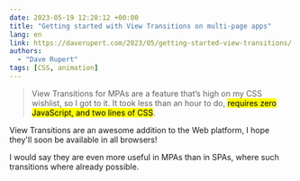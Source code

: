 ```yaml
---
date: 2023-05-19 12:28:12 +00:00
title: "Getting started with View Transitions on multi-page apps"
lang: en
link: https://daverupert.com/2023/05/getting-started-view-transitions/
authors:
  - "Dave Rupert"
tags: [CSS, animation]
---
```


> View Transitions for MPAs are a feature that’s high on my CSS wishlist, so I got to it. It took less than an hour to do, <mark>requires zero JavaScript, and two lines of CSS</mark>.

View Transitions are an awesome addition to the Web platform, I hope they'll soon be available in all browsers!

I would say they are even more useful in MPAs than in SPAs, where such transitions where already possible.
